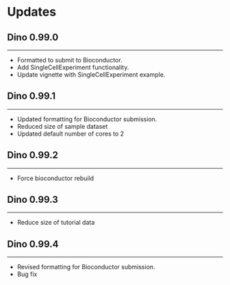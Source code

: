 # Updates


## Dino 0.99.0

---------------------

* Formatted to submit to Bioconductor.
* Add SingleCellExperiment functionality.
* Update vignette with SingleCellExperiment example.


## Dino 0.99.1

---------------------

* Updated formatting for Bioconductor submission.
* Reduced size of sample dataset
* Updated default number of cores to 2

## Dino 0.99.2

---------------------

* Force bioconductor rebuild


## Dino 0.99.3

---------------------

* Reduce size of tutorial data


## Dino 0.99.4

---------------------

* Revised formatting for Bioconductor submission.
* Bug fix
